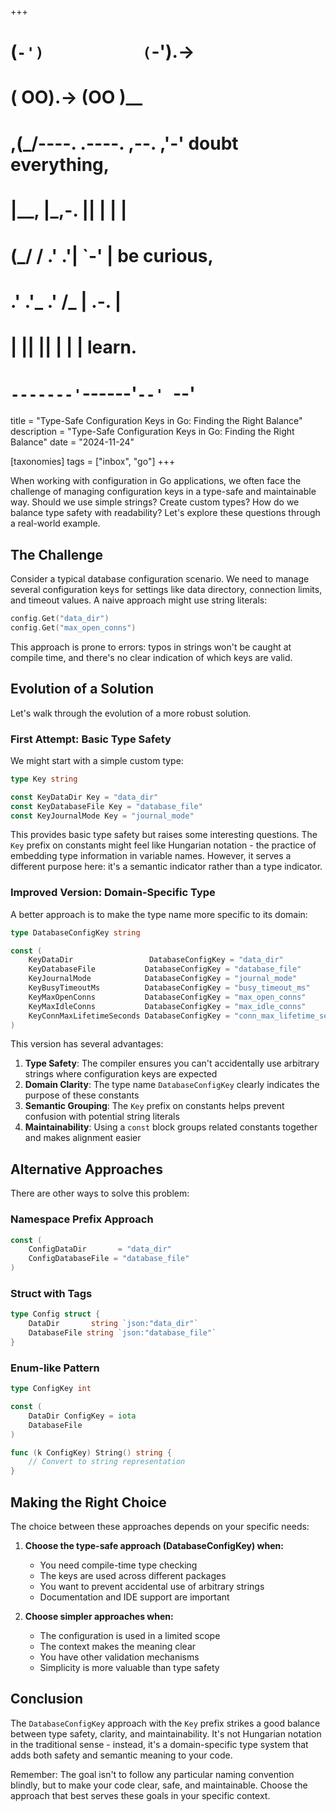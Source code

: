 +++
#   (`-')           (`-').->
#   ( OO).->        (OO )__
# ,(_/----. .----. ,--. ,'-' doubt everything,
# |__,    |\_,-.  ||  | |  |
#  (_/   /    .' .'|  `-'  | be curious,
#  .'  .'_  .'  /_ |  .-.  |
# |       ||      ||  | |  | learn.
# `-------'`------'`--' `--'

title = "Type-Safe Configuration Keys in Go: Finding the Right Balance"
description = "Type-Safe Configuration Keys in Go: Finding the Right Balance"
date = "2024-11-24"

[taxonomies]
tags = ["inbox", "go"]
+++

When working with configuration in Go applications, we often face the challenge of managing configuration keys in a type-safe and maintainable way. Should we use simple strings? Create custom types? How do we balance type safety with readability? Let's explore these questions through a real-world example.

## The Challenge

Consider a typical database configuration scenario. We need to manage several configuration keys for settings like data directory, connection limits, and timeout values. A naive approach might use string literals:

```go
config.Get("data_dir")
config.Get("max_open_conns")
```

This approach is prone to errors: typos in strings won't be caught at compile time, and there's no clear indication of which keys are valid.

## Evolution of a Solution

Let's walk through the evolution of a more robust solution.

### First Attempt: Basic Type Safety

We might start with a simple custom type:

```go
type Key string

const KeyDataDir Key = "data_dir"
const KeyDatabaseFile Key = "database_file"
const KeyJournalMode Key = "journal_mode"
```

This provides basic type safety but raises some interesting questions. The `Key` prefix on constants might feel like Hungarian notation - the practice of embedding type information in variable names. However, it serves a different purpose here: it's a semantic indicator rather than a type indicator.

### Improved Version: Domain-Specific Type

A better approach is to make the type name more specific to its domain:

```go
type DatabaseConfigKey string

const (
    KeyDataDir                 DatabaseConfigKey = "data_dir"
    KeyDatabaseFile           DatabaseConfigKey = "database_file"
    KeyJournalMode            DatabaseConfigKey = "journal_mode"
    KeyBusyTimeoutMs          DatabaseConfigKey = "busy_timeout_ms"
    KeyMaxOpenConns           DatabaseConfigKey = "max_open_conns"
    KeyMaxIdleConns           DatabaseConfigKey = "max_idle_conns"
    KeyConnMaxLifetimeSeconds DatabaseConfigKey = "conn_max_lifetime_seconds"
)
```

This version has several advantages:

1. **Type Safety**: The compiler ensures you can't accidentally use arbitrary strings where configuration keys are expected
2. **Domain Clarity**: The type name `DatabaseConfigKey` clearly indicates the purpose of these constants
3. **Semantic Grouping**: The `Key` prefix on constants helps prevent confusion with potential string literals
4. **Maintainability**: Using a `const` block groups related constants together and makes alignment easier

## Alternative Approaches

There are other ways to solve this problem:

### Namespace Prefix Approach
```go
const (
    ConfigDataDir       = "data_dir"
    ConfigDatabaseFile = "database_file"
)
```

### Struct with Tags
```go
type Config struct {
    DataDir       string `json:"data_dir"`
    DatabaseFile string `json:"database_file"`
}
```

### Enum-like Pattern
```go
type ConfigKey int

const (
    DataDir ConfigKey = iota
    DatabaseFile
)

func (k ConfigKey) String() string {
    // Convert to string representation
}
```

## Making the Right Choice

The choice between these approaches depends on your specific needs:

1. **Choose the type-safe approach (DatabaseConfigKey) when:**
    - You need compile-time type checking
    - The keys are used across different packages
    - You want to prevent accidental use of arbitrary strings
    - Documentation and IDE support are important

2. **Choose simpler approaches when:**
    - The configuration is used in a limited scope
    - The context makes the meaning clear
    - You have other validation mechanisms
    - Simplicity is more valuable than type safety

## Conclusion

The `DatabaseConfigKey` approach with the `Key` prefix strikes a good balance between type safety, clarity, and maintainability. It's not Hungarian notation in the traditional sense - instead, it's a domain-specific type system that adds both safety and semantic meaning to your code.

Remember: The goal isn't to follow any particular naming convention blindly, but to make your code clear, safe, and maintainable. Choose the approach that best serves these goals in your specific context.
